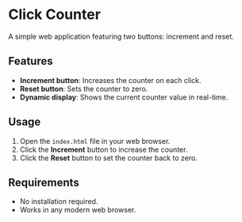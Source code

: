# Click Counter

A simple web application featuring two buttons: increment and reset.

## Features

- **Increment button**: Increases the counter on each click.
- **Reset button**: Sets the counter to zero.
- **Dynamic display**: Shows the current counter value in real-time.

## Usage

1. Open the `index.html` file in your web browser.
2. Click the **Increment** button to increase the counter.
3. Click the **Reset** button to set the counter back to zero.

<!-- Optionally add a screenshot here -->
<!-- ![Screenshot](screenshot.png) -->

## Requirements

- No installation required.
- Works in any modern web browser.

